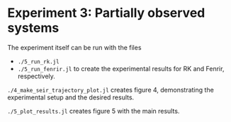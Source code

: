 # Experiment 3: Partially observed systems

The experiment itself can be run with the files
- `./5_run_rk.jl`
- `./5_run_fenrir.jl`
to create the experimental results for RK and Fenrir, respectively.

`./4_make_seir_trajectory_plot.jl` creates figure 4, demonstrating the experimental setup and the desired results.

`./5_plot_results.jl` creates figure 5 with the main results.
